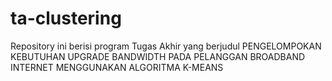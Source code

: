 # ta-clustering
Repository ini berisi program Tugas Akhir yang berjudul PENGELOMPOKAN KEBUTUHAN UPGRADE BANDWIDTH PADA PELANGGAN BROADBAND INTERNET MENGGUNAKAN ALGORITMA K-MEANS 
